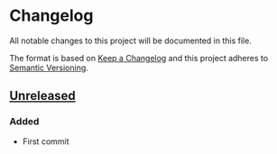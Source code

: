 # Changelog

All notable changes to this project will be documented in this file.

The format is based on [Keep a Changelog](https://keepachangelog.com/en/1.0.0/)
and this project adheres to [Semantic Versioning](https://semver.org/spec/v2.0.0.html).

## [Unreleased]

### Added

- First commit

[unreleased]: https://github.com/cucumber/blockly/compare/v0.0.0...HEAD
[0.0.0]: https://github.com/cucumber/blockly/compare/818c1c282d9a685c8b9924f39a153a04b14f6b9e...v0.0.0

